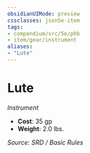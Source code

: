 ```yaml
---
obsidianUIMode: preview
cssclasses: json5e-item
tags:
- compendium/src/5e/phb
- item/gear/instrument
aliases: 
- "Lute"
---
```

# Lute
*Instrument*  

- **Cost**: 35 gp
- **Weight**: 2.0 lbs.

*Source: SRD / Basic Rules*